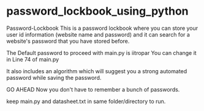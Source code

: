 # password_lockbook_using_python
Password-Lockbook
This is a password lockbook where you can store your user id information (website name and password) and it can search for a website's password that you have stored before.

The Default password to proceed with main.py is iitropar You can change it in Line 74 of main.py

It also includes an algorithm which will suggest you a strong automated password while saving the password.

GO AHEAD Now you don't have to remember a bunch of passwords.

keep main.py and datasheet.txt in same folder/directory to run.
